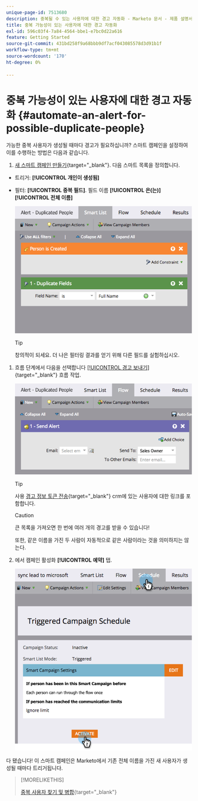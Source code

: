 ```yaml
---
unique-page-id: 7513680
description: 중복될 수 있는 사용자에 대한 경고 자동화 - Marketo 문서 - 제품 설명서
title: 중복 가능성이 있는 사용자에 대한 경고 자동화
exl-id: 596c03f4-7a84-4564-bbe1-e7bc0d22a616
feature: Getting Started
source-git-commit: 431bd258f9a68bbb9df7acf043085578d3d91b1f
workflow-type: tm+mt
source-wordcount: '170'
ht-degree: 0%

---
```


# 중복 가능성이 있는 사용자에 대한 경고 자동화 {#automate-an-alert-for-possible-duplicate-people}

가능한 중복 사용자가 생성될 때마다 경고가 필요하십니까? 스마트 캠페인을 설정하여 이를 수행하는 방법은 다음과 같습니다.

1. [새 스마트 캠페인 만들기](/help/marketo/product-docs/core-marketo-concepts/smart-campaigns/creating-a-smart-campaign/create-a-new-smart-campaign.md){target="_blank"}. 다음 스마트 목록을 정의합니다.

* 트리거: **[!UICONTROL 개인이 생성됨]**
* 필터: **[!UICONTROL 중복 필드]**. 필드 이름 **[!UICONTROL 은(는)] [!UICONTROL 전체 이름]**

  ![](assets/automate-an-alert-1.png)

  >[!TIP]
  >
  >창의적이 되세요. 더 나은 필터링 결과를 얻기 위해 다른 필드를 실험하십시오.

1. 흐름 단계에서 다음을 선택합니다 [[!UICONTROL 경고 보내기]](/help/marketo/product-docs/core-marketo-concepts/smart-campaigns/flow-actions/send-alert.md){target="_blank"} 흐름 작업.

   ![](assets/automate-an-alert-2.png)

   >[!TIP]
   >
   >사용 [경고 정보 토큰 전송](/help/marketo/product-docs/email-marketing/general/using-tokens/use-the-send-alert-info-token.md){target="_blank"} crm에 있는 사용자에 대한 링크를 포함합니다.

   >[!CAUTION]
   >
   >큰 목록을 가져오면 한 번에 여러 개의 경고를 받을 수 있습니다!
   >
   >또한, 같은 이름을 가진 두 사람이 자동적으로 같은 사람이라는 것을 의미하지는 않는다.

1. 에서 캠페인 활성화 **[!UICONTROL 예약]** 탭.

   ![](assets/automate-an-alert-3.png)

다 됐습니다! 이 스마트 캠페인은 Marketo에서 기존 전체 이름을 가진 새 사용자가 생성될 때마다 트리거됩니다.

>[!MORELIKETHIS]
>
>[중복 사용자 찾기 및 병합](/help/marketo/product-docs/core-marketo-concepts/smart-lists-and-static-lists/managing-people-in-smart-lists/find-and-merge-duplicate-people.md){target="_blank"}
